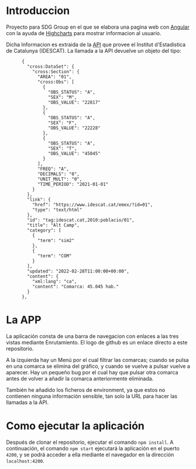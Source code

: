 # Introduccion
Proyecto para SDG Group en el que se elabora una pagina web con [Angular](https://angular.io/) con la ayuda de [Highcharts](https://www.highcharts.com/) para mostrar informacion al usuario.

Dicha Informacion es extraida de la [API](https://www.idescat.cat/dev/api/) que provee el Institut d'Estadistica de Catalunya (IDESCAT). La llamada a la API devuelve un objeto del tipo:

```
      {
        "cross:DataSet": {
          "cross:Section": {
            "AREA": "01",
            "cross:Obs": [
              {
                "OBS_STATUS": "A",
                "SEX": "M",
                "OBS_VALUE": "22817"
              },
              {
                "OBS_STATUS": "A",
                "SEX": "F",
                "OBS_VALUE": "22228"
              },
              {
                "OBS_STATUS": "A",
                "SEX": "T",
                "OBS_VALUE": "45045"
              }
            ],
            "FREQ": "A",
            "DECIMALS": "0",
            "UNIT_MULT": "0",
            "TIME_PERIOD": "2021-01-01"
          }
        },
        "link": {
          "href": "https://www.idescat.cat/emex/?id=01",
          "type": "text/html"
        },
        "id": "tag:idescat.cat,2010:poblacio/01",
        "title": "Alt Camp",
        "category": [
          {
            "term": "sim2"
          },
          {
            "term": "COM"
          }
        ],
        "updated": "2022-02-28T11:00:00+00:00",
        "content": {
          "xml:lang": "ca",
          "content": "Comarca: 45.045 hab."
        }
      },
```
# La APP

La aplicación consta de una barra de navegacion con enlaces a las tres vistas mediante Enrutamiento. El logo de github es un enlace directo a este repositorio.

A la izquierda hay un Menú por el cual filtrar las comarcas; cuando se pulsa en una comarca se elimina del gráfico, y cuando se vuelve a pulsar vuelve a aparecer. Hay un pequeño bug por el cual hay que pulsar otra comarca antes de volver a añadir la comarca anteriormente eliminada.

También he añadido los ficheros de environment, ya que estos no contienen ninguna información sensible, tan solo la URL para hacer las llamadas a la API.

# Como ejecutar la aplicación

Después de clonar el repositorio, ejecutar el comando ```npm install```. A continuación, el comando ```npm start``` ejecutará la aplicación en el puerto ```4200```, y se podrá acceder a ella mediante el navegador en la dirección ```localhost:4200```.
